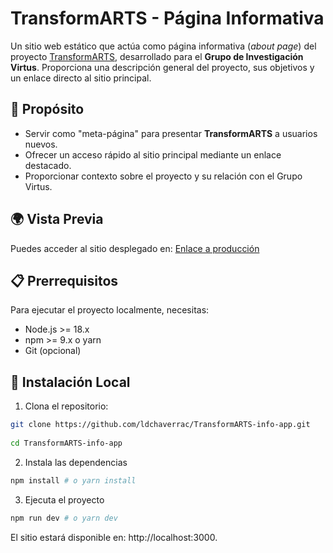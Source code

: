 # TransformARTS - Página Informativa

Un sitio web estático que actúa como página informativa (*about page*) del proyecto [TransformARTS](https://transformarts.com), desarrollado para el **Grupo de Investigación Virtus**. Proporciona una descripción general del proyecto, sus objetivos y un enlace directo al sitio principal.

## 🚀 Propósito

- Servir como "meta-página" para presentar **TransformARTS** a usuarios nuevos.
- Ofrecer un acceso rápido al sitio principal mediante un enlace destacado.
- Proporcionar contexto sobre el proyecto y su relación con el Grupo Virtus.

## 🌍 Vista Previa

Puedes acceder al sitio desplegado en: [Enlace a producción](https://tu-url-deploy.com)

## 📋 Prerrequisitos

Para ejecutar el proyecto localmente, necesitas:
- Node.js >= 18.x
- npm >= 9.x o yarn
- Git (opcional)

## 🔧 Instalación Local

1. Clona el repositorio:
```bash
git clone https://github.com/ldchaverrac/TransformARTS-info-app.git
   
cd TransformARTS-info-app
```
2. Instala las dependencias
```bash
npm install # o yarn install
```
3. Ejecuta el proyecto
```bash
npm run dev # o yarn dev
```
El sitio estará disponible en: http://localhost:3000.

